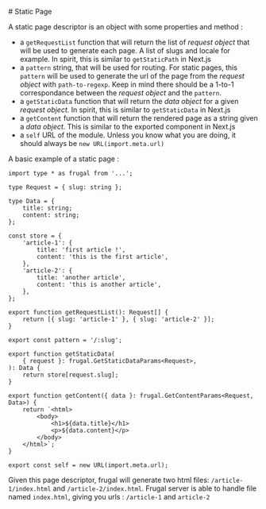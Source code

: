 # Static Page

A static page descriptor is an object with some properties and method :

- a `getRequestList` function that will return the list of _request object_ that will be used to generate each page. A list of slugs and locale for example. In spirit, this is similar to `getStaticPath` in Next.js
- a `pattern` string, that will be used for routing. For static pages, this `pattern` will be used to generate the url of the page from the _request object_ with `path-to-regexp`. Keep in mind there should be a 1-to-1 correspondance between the _request object_ and the `pattern`.
- a `getStaticData` function that will return the _data object_ for a given _request object_. In spirit, this is similar to `getStaticData` in Next.js
- a `getContent` function that will return the rendered page as a string given a _data object_. This is similar to the exported component in Next.js
- a `self` URL of the module. Unless you know what you are doing, it should always be `new URL(import.meta.url)`

A basic example of a static page :

```tsx
import type * as frugal from '...';

type Request = { slug: string };

type Data = {
    title: string;
    content: string;
};

const store = {
    'article-1': {
        title: 'first article !',
        content: 'this is the first article',
    },
    'article-2': {
        title: 'another article',
        content: 'this is another article',
    },
};

export function getRequestList(): Request[] {
    return [{ slug: 'article-1' }, { slug: 'article-2' }];
}

export const pattern = '/:slug';

export function getStaticData(
    { request }: frugal.GetStaticDataParams<Request>,
): Data {
    return store[request.slug];
}

export function getContent({ data }: frugal.GetContentParams<Request, Data>) {
    return `<html>
        <body>
            <h1>${data.title}</h1>
            <p>${data.content}</p>
        </body>
    </html>`;
}

export const self = new URL(import.meta.url);
```

Given this page descriptor, frugal will generate two html files: `/article-1/index.html` and `/article-2/index.html`. Frugal server is able to handle file named `index.html`, giving you urls : `/article-1` and `article-2`
